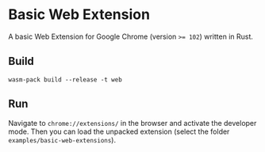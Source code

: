 # Basic Web Extension

A basic Web Extension for Google Chrome (version `>= 102`) written in Rust.

## Build

```
wasm-pack build --release -t web
```

## Run

Navigate to `chrome://extensions/` in the browser and activate the developer mode.
Then you can load the unpacked extension
(select the folder `examples/basic-web-extensions`).
